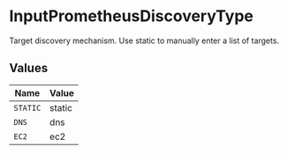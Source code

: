 # InputPrometheusDiscoveryType

Target discovery mechanism. Use static to manually enter a list of targets.


## Values

| Name     | Value    |
| -------- | -------- |
| `STATIC` | static   |
| `DNS`    | dns      |
| `EC2`    | ec2      |
